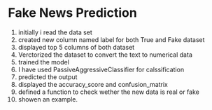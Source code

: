 # Fake News Prediction 

1. initially i read the data set
2. created new column named label for both True and Fake dataset
3. displayed top 5 columns of both dataset
4. Verctorized the dataset to convert the text to numerical data
5. trained the model 
6. I have used PassiveAggressiveClassifier for calssification
7. predicted the output
8. displayed the accuracy_score and confusion_matrix
9. defined a function to check wether the new data is real or fake
10. showen an example.